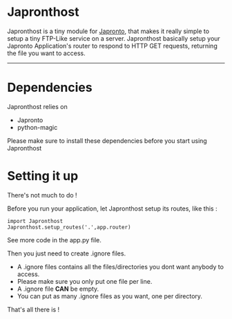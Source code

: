# Japronthost

Japronthost is a tiny module for [Japronto](https://github.com/squeaky-pl/japronto), that makes it really simple to setup a tiny FTP-Like service on a server.
Japronthost basically setup your Japronto Application's router to respond to HTTP GET requests, returning the file you want to access.

---------------

# Dependencies

Japronthost relies on 
* Japronto
* python-magic

Please make sure to install these dependencies before you start using Japronthost

# Setting it up

There's not much to do !

Before you run your application, let Japronthost setup its routes, like this :

	import Japronthost
	Japronthost.setup_routes('.',app.router)

See more code in the app.py file.

Then you just need to create .ignore files. 
* A .ignore files contains all the files/directories you dont want anybody to access. 
* Please make sure you only put one file per line. 
* A .ignore file **CAN** be empty.
* You can put as many .ignore files as you want, one per directory.

That's all there is !